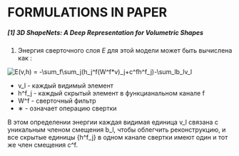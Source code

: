 # FORMULATIONS IN PAPER

<a name="form1"/>

##### [1] 3D ShapeNets: A Deep Representation for Volumetric Shapes

1) Энергия сверточного слоя *E* для этой модели может быть вычислена как : 

<img src="https://latex.codecogs.com/svg.latex?E(v,h)&space;=&space;-\sum_f\sum_j(h_j^f(W^f*v)_j&plus;c^fh^f_j)-\sum_lb_lv_l" title="E(v,h) = -\sum_f\sum_j(h_j^f(W^f*v)_j+c^fh^f_j)-\sum_lb_lv_l" />

- v_l - каждый видимый элемент
- h^f_j - каждый скрытый элемент в функцианальном канале f
- W^f - сверточный фильтр
- ∗ - означает операцию свертки

В этом определении энергии каждая видимая единица v_l связана с уникальным членом смещения b_l, чтобы облегчить реконструкцию, и все скрытые единицы {h^f_j} в одном канале свертки имеют один и тот же член смещения c^f.
